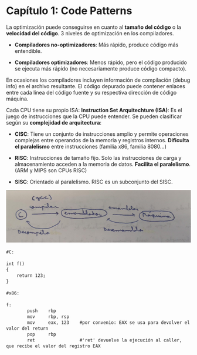 # Capítulo 1: **Code Patterns**

La optimización puede conseguirse en cuanto al **tamaño del código** o la **velocidad del código**.
3 niveles de optimización en los compiladores.

- **Compiladores no-optimizadores**: Más rápido, produce código más entendible.

- **Compiladores optimizadores**: Menos rápido, pero el código producido se ejecuta más rápido (no necesariamente produce código compacto).

En ocasiones los compiladores incluyen información de compilación (debug info) en el archivo resultante. El código depurado puede contener enlaces entre cada linea del código fuente y su respectiva dirección de código máquina.

Cada CPU tiene su propio ISA:
**Instruction Set Arquitechture (ISA)**: Es el juego de instrucciones que la CPU puede entender. Se pueden clasificar según su **complejidad de arquitectura**:

- **CISC**: Tiene un conjunto de instrucciones amplio y permite operaciones complejas entre operandos de la memoria y registros internos. **Dificulta el paralelismo** entre instrucciones (familia x86, familia 8080...) 

- **RISC**: Instrucciones de tamaño fijo. Solo las instrucciones de carga y almacenamiento acceden a la memoria de datos. **Facilita el paralelismo**. (ARM y MIPS son CPUs RISC)

- **SISC**: Orientado al paralelismo. RISC es un subconjunto del SISC.

![Esquema](https://github.com/franramos97/Notes_ReverseEngineeringForBeginners/blob/main/Esquema.jpeg)

```
#C:

int f()
{
    return 123;
}

#x86:

f:
        push    rbp
        mov     rbp, rsp
        mov     eax, 123    #por convenio: EAX se usa para devolver el valor del return
        pop     rbp
        ret                 #'ret' devuelve la ejecución al caller, que recibe el valor del registro EAX

```




